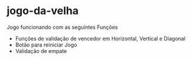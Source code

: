 # jogo-da-velha

Jogo funcionando com as seguintes Funções

- Funções de validação de vencedor em Horizontal, Vertical e Diagonal
- Botão para reiniciar Jogo
- Validação de empate


